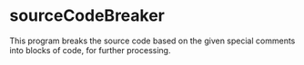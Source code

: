 # sourceCodeBreaker
This program breaks the source code based on the given special comments into blocks of code, for further processing.
